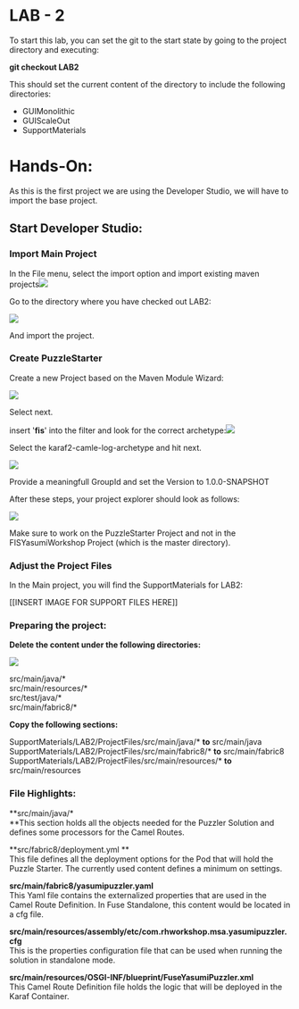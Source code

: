 # LAB - 2

To start this lab, you can set the git to the start state by going to the project directory and executing:

**git checkout LAB2**

This should set the current content of the directory to include the following directories:

* GUIMonolithic
* GUIScaleOut
* SupportMaterials

# Hands-On:

As this is the first project we are using the Developer Studio, we will have to import the base project.

## Start Developer Studio:

### Import Main Project

In the File menu, select the import option and import existing maven projects![](/assets/importmavenprojects.png)

Go to the directory where you have checked out LAB2:

![](/assets/checkoutDir.png)

And import the project.

### Create PuzzleStarter

Create a new Project based on the Maven Module Wizard:

![](/assets/MavenModuleWizard.png)

Select next.

insert '**fis**' into the filter and look for the correct archetype:![](/assets/Archetype.png)

Select the karaf2-camle-log-archetype and hit next.

![](/assets/mavenmoduleids.png)

Provide a meaningfull GroupId and set the Version to 1.0.0-SNAPSHOT

After these steps, your project explorer should look as follows:

![](/assets/fisprojectexplorer1.png)

Make sure to work on the PuzzleStarter Project and not in the FISYasumiWorkshop Project \(which is the master directory\).

### Adjust the Project Files

In the Main project, you will find the SupportMaterials for LAB2:

\[\[INSERT IMAGE FOR SUPPORT FILES HERE\]\]

### Preparing the project:

**Delete the content under the following directories:**

![](/assets/deletedResourceProgram.png)

src/main/java/\*  
src/main/resources/\*  
src/test/java/\*  
src/main/fabric8/\*

**Copy the following sections:**

SupportMaterials/LAB2/ProjectFiles/src/main/java/\* **to** src/main/java  
SupportMaterials/LAB2/ProjectFiles/src/main/fabric8/\* **to** src/main/fabric8  
SupportMaterials/LAB2/ProjectFiles/src/main/resources/\* **to** src/main/resources

### File Highlights:

**src/main/java/\*  
**This section holds all the objects needed for the Puzzler Solution and defines some processors for the Camel Routes.

**src/fabric8/deployment.yml **  
This file defines all the deployment options for the Pod that will hold the Puzzle Starter. The currently used content defines a minimum on settings.

**src/main/fabric8/yasumipuzzler.yaml**  
This Yaml file contains the externalized properties that are used in the Camel Route Definition. In Fuse Standalone, this content would be located in a cfg file.

**src/main/resources/assembly/etc/com.rhworkshop.msa.yasumipuzzler.cfg**  
This is the properties configuration file that can be used when running the solution in standalone mode.

**src/main/resources/OSGI-INF/blueprint/FuseYasumiPuzzler.xml**  
This Camel Route Definition file holds the logic that will be deployed in the Karaf Container.

  


